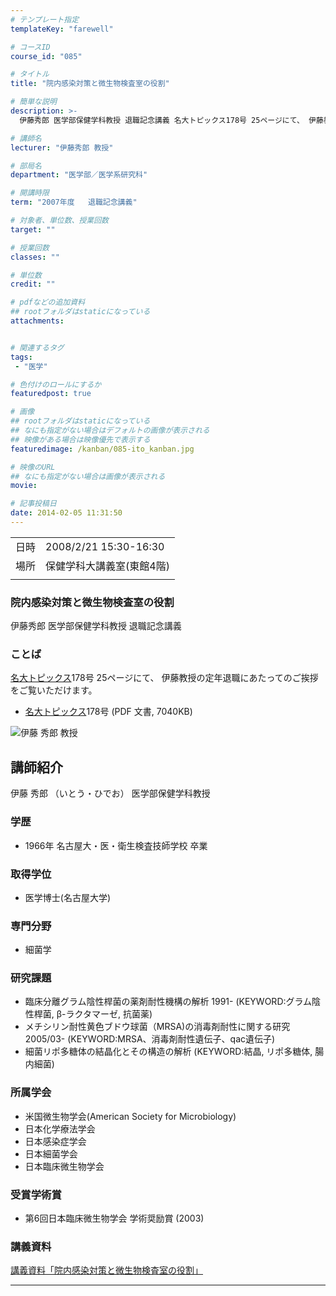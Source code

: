```yaml
---
# テンプレート指定
templateKey: "farewell"

# コースID
course_id: "085"

# タイトル
title: "院内感染対策と微生物検査室の役割"

# 簡単な説明
description: >-
  伊藤秀郎 医学部保健学科教授 退職記念講義 名大トピックス178号 25ページにて、 伊藤教授の定年退職にあたってのご挨拶をご覧いただけます。   * 名大トピックス178号 (PDF 文書, 7040KB) ....

# 講師名
lecturer: "伊藤秀郎 教授"

# 部局名
department: "医学部／医学系研究科"

# 開講時限
term: "2007年度	退職記念講義"

# 対象者、単位数、授業回数
target: ""

# 授業回数
classes: ""

# 単位数
credit: ""

# pdfなどの追加資料
## rootフォルダはstaticになっている
attachments:


# 関連するタグ
tags:
 - "医学"

# 色付けのロールにするか
featuredpost: true

# 画像
## rootフォルダはstaticになっている
## なにも指定がない場合はデフォルトの画像が表示される
## 映像がある場合は映像優先で表示する
featuredimage: /kanban/085-ito_kanban.jpg

# 映像のURL
## なにも指定がない場合は画像が表示される
movie: 

# 記事投稿日
date: 2014-02-05 11:31:50
---
```


|   |   |
|---|---|
| 日時 | 2008/2/21  15:30-16:30 |
| 場所 | 保健学科大講義室(東館4階) |
|   |   |


### 院内感染対策と微生物検査室の役割

伊藤秀郎 医学部保健学科教授 退職記念講義

### ことば

[名大トピックス](http://www.nagoya-u.ac.jp/about-nu/public-relations/publication/topics-archive.html)178号 25ページにて、 伊藤教授の定年退職にあたってのご挨拶をご覧いただけます。

* [名大トピックス](http://www.nagoya-u.ac.jp/about-nu/public-relations/publication/topics-archive.html)178号 (PDF 文書, 7040KB)



![伊藤 秀郎 教授](https://ocw.nagoya-u.jp/files/85/ito_kao.jpg) 
## 講師紹介

伊藤 秀郎 （いとう・ひでお） 医学部保健学科教授

### 学歴

* 1966年 名古屋大・医・衛生検査技師学校 卒業

### 取得学位

* 医学博士(名古屋大学)

### 専門分野

* 細菌学

### 研究課題

* 臨床分離グラム陰性桿菌の薬剤耐性機構の解析 1991- (KEYWORD:グラム陰性桿菌, β-ラクタマーゼ, 抗菌薬)
* メチシリン耐性黄色ブドウ球菌（MRSA)の消毒剤耐性に関する研究 2005/03- (KEYWORD:MRSA、消毒剤耐性遺伝子、qac遺伝子)
* 細菌リポ多糖体の結晶化とその構造の解析 (KEYWORD:結晶, リポ多糖体, 腸内細菌)

### 所属学会

* 米国微生物学会(American Society for Microbiology)
* 日本化学療法学会
* 日本感染症学会
* 日本細菌学会
* 日本臨床微生物学会

### 受賞学術賞

* 第6回日本臨床微生物学会 学術奨励賞 (2003)


### 講義資料

[講義資料「院内感染対策と微生物検査室の役割」](https://ocw.nagoya-u.jp/files/85/ito_lect.pdf) 

-----